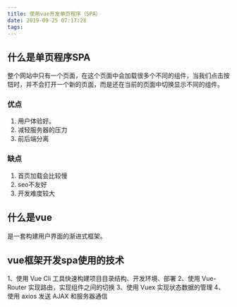 ```yaml
---
title: 使用vue开发单页程序（SPA）
date: 2019-09-25 07:17:28
tags:
---
```


## 什么是单页程序SPA

整个网站中只有一个页面，在这个页面中会加载很多个不同的组件，当我们点击按钮时，并不会打开一个新的页面，而是还在当前的页面中切换显示不同的组件。

### 优点

1. 用户体验好。
2. 减轻服务器的压力
3. 前后端分离

### 缺点

1. 首页加载会比较慢
2. seo不友好
3. 开发难度较大

## 什么是vue

是一套构建用户界面的渐进式框架。

## vue框架开发spa使用的技术

1、使用 Vue Cli 工具快速构建项目目录结构、开发环境、部署
2、使用 Vue-Router 实现路由，实现组件之间的切换
3、使用 Vuex 实现状态数据的管理
4、使用 axios 发送 AJAX 和服务器通信

